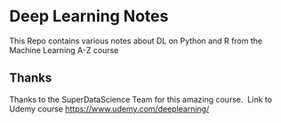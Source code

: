 # Deep Learning Notes
This Repo contains various notes about DL on Python and R from the Machine Learning A-Z course
## Thanks
Thanks to the SuperDataScience Team for this amazing course. 
 Link to Udemy course
<https://www.udemy.com/deeplearning/>